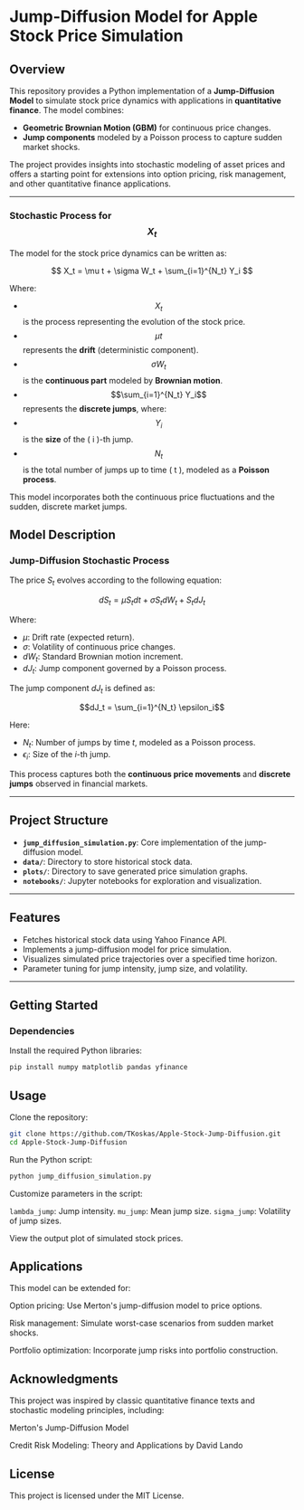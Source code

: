 # **Jump-Diffusion Model for Apple Stock Price Simulation**

## **Overview**
This repository provides a Python implementation of a **Jump-Diffusion Model** to simulate stock price dynamics with applications in **quantitative finance**. The model combines:
- **Geometric Brownian Motion (GBM)** for continuous price changes.
- **Jump components** modeled by a Poisson process to capture sudden market shocks.

The project provides insights into stochastic modeling of asset prices and offers a starting point for extensions into option pricing, risk management, and other quantitative finance applications.

---



### **Stochastic Process for $$X_t$$**

The model for the stock price dynamics can be written as:

$$
X_t = \mu t + \sigma W_t + \sum_{i=1}^{N_t} Y_i
$$

Where:

- $$X_t$$ is the process representing the evolution of the stock price.
- $$\mu t$$ represents the **drift** (deterministic component).
- $$\sigma W_t$$ is the **continuous part** modeled by **Brownian motion**.
- $$\sum_{i=1}^{N_t} Y_i$$ represents the **discrete jumps**, where:
- $$Y_i$$ is the **size** of the \( i \)-th jump.
- $$N_t$$ is the total number of jumps up to time \( t \), modeled as a **Poisson process**.

This model incorporates both the continuous price fluctuations and the sudden, discrete market jumps.





## **Model Description**

### **Jump-Diffusion Stochastic Process**
The price $S_t$ evolves according to the following equation:

$$dS_t = \mu S_t dt + \sigma S_t dW_t + S_t dJ_t$$

Where:
- $\mu$: Drift rate (expected return).
- $\sigma$: Volatility of continuous price changes.
- $dW_t$: Standard Brownian motion increment.
- $dJ_t$: Jump component governed by a Poisson process.

The jump component $dJ_t$ is defined as:

$$dJ_t = \sum_{i=1}^{N_t} \epsilon_i$$

Here:
- $N_t$: Number of jumps by time $t$, modeled as a Poisson process.
- $\epsilon_i$: Size of the $i$-th jump.

This process captures both the **continuous price movements** and **discrete jumps** observed in financial markets.

---

## **Project Structure**
- **`jump_diffusion_simulation.py`**: Core implementation of the jump-diffusion model.
- **`data/`**: Directory to store historical stock data.
- **`plots/`**: Directory to save generated price simulation graphs.
- **`notebooks/`**: Jupyter notebooks for exploration and visualization.

---

## **Features**
- Fetches historical stock data using Yahoo Finance API.
- Implements a jump-diffusion model for price simulation.
- Visualizes simulated price trajectories over a specified time horizon.
- Parameter tuning for jump intensity, jump size, and volatility.

---

## **Getting Started**

### **Dependencies**
Install the required Python libraries:
```bash
pip install numpy matplotlib pandas yfinance
```

 ## **Usage**

Clone the repository:

```bash
git clone https://github.com/TKoskas/Apple-Stock-Jump-Diffusion.git
cd Apple-Stock-Jump-Diffusion
```

Run the Python script:

```bash
python jump_diffusion_simulation.py
```

Customize parameters in the script:

`lambda_jump`: Jump intensity.
`mu_jump`: Mean jump size.
`sigma_jump`: Volatility of jump sizes.

View the output plot of simulated stock prices.

## **Applications**
This model can be extended for:

Option pricing: Use Merton's jump-diffusion model to price options.

Risk management: Simulate worst-case scenarios from sudden market shocks.

Portfolio optimization: Incorporate jump risks into portfolio construction.

## **Acknowledgments**
This project was inspired by classic quantitative finance texts and stochastic modeling principles, including:

Merton's Jump-Diffusion Model

Credit Risk Modeling: Theory and Applications by David Lando
## **License**
This project is licensed under the MIT License.
